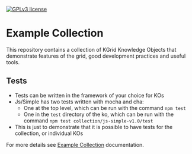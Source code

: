 [![GPLv3 license](https://img.shields.io/badge/License-GPLv3-blue.svg)](http://perso.crans.org/besson/LICENSE.html)
# Example Collection
This repository contains a collection of KGrid Knowledge Objects that demonstrate features
of the grid, good development practices and useful tools.

## Tests
- Tests can be written in the framework of your choice for KOs
- Js/Simple has two tests written with mocha and cha: 
  - One at the top level, which can be run with the command `npm test`
  - One in the `test` directory of the ko, which can be run with the command `npm test collection/js-simple-v1.0/test`
- This is just to demonstrate that it is possible to have tests for the collection, or individual KOs

For more details see [Example Collection](https://kgrid-objects.github.io/example-collection/) documentation.

